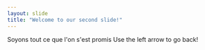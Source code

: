 ```yaml
---
layout: slide
title: "Welcome to our second slide!"
---
```

Soyons tout ce que l'on s'est promis
Use the left arrow to go back!

